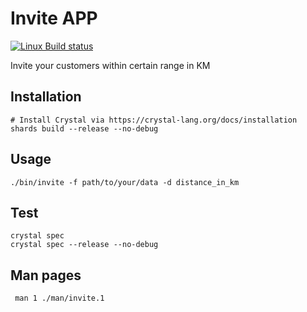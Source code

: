 # Invite APP

[![Linux Build status](https://travis-ci.org/laithshadeed/invite-test.svg?branch=master)](https://travis-ci.org/laithshadeed/invite-test)

Invite your customers within certain range in KM

## Installation

```
# Install Crystal via https://crystal-lang.org/docs/installation
shards build --release --no-debug
```

## Usage

```
./bin/invite -f path/to/your/data -d distance_in_km
```

## Test

```
crystal spec
crystal spec --release --no-debug
```

## Man pages
```
 man 1 ./man/invite.1
```
